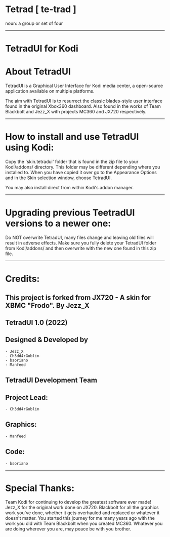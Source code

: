 # Tetrad [ te-trad ]
noun: a group or set of four

------------------------------------------------------------------------
TetradUI for Kodi
=====================================

About TetradUI
==============

TetradUI is a Graphical User Interface for Kodi media center, a open-source application available on multiple platforms.

The aim with TetradUI is to resurrect the classic blades-style user interface found in the original Xbox360 dashboard. 
Also found in the works of Team Blackbolt and Jezz_X with projects MC360 and JX720 respectively.

------------------------------------------------------------------------
How to install and use TetradUI using Kodi:
====================================

Copy the 'skin.tetradui' folder that is found in the zip file to your Kodi/addons/ directory.
This folder may be different depending where you installed to. When you have copied it
over go to the Appearance Options and in the Skin selection window, choose TetradUI.

You may also install direct from within Kodi's addon manager.

-------------------------------------------------
Upgrading previous TeetradUI versions to a newer one:
=================================================

Do NOT overwrite TetradUI, many files change and leaving old files will result in adverse
effects. Make sure you fully delete your TetradUI folder from Kodi/addons/ and then overwrite with
the new one found in this zip file.

--------
Credits:
========

This project is forked from JX720 - A skin for XBMC "Frodo".
By Jezz_X
-----------------------

TetradUI 1.0 (2022)
-------------------

Designed & Developed by
-----------------------
    - Jezz_X
    - Ch3dd4rGoblin
    - bsoriano
    - Manfeed


TetradUI Development Team
----------------------------------

Project Lead:
-----------------------

    - Ch3dd4rGoblin

Graphics:
-----------------------
    - Manfeed

Code:
---------------------
    - bsoriano

------------------
Special Thanks:
==================

Team Kodi for continuing to develop the greatest software ever made!
Jezz_X for the original work done on JX720. 
Blackbolt for all the graphics work you've done, whether it gets overhauled and replaced or whatever it doesn't matter. You started this journey for me many years ago 
with the work you did with Team Blackbolt when you created MC360. Whatever you are doing wherever you are, may peace be with you brother.

